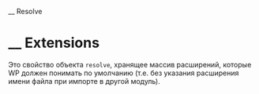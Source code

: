 \_\_ Resolve

# \_\_ Extensions

Это свойство объекта `resolve`, хранящее массив расширений, которые WP должен понимать по умолчанию (т.е. без указания расширения имени файла при импорте в другой модуль).
